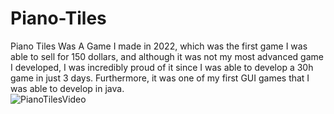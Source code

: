 # Piano-Tiles
Piano Tiles Was A Game I made in 2022, which was the first game I was able to sell for 150 dollars, and although it was not my most advanced game I developed, I was incredibly proud of it since I was able to develop a 30h game in just 3 days. Furthermore, it was one of my first GUI games that I was able to develop in java.
<br>
![PianoTilesVideo](https://github.com/user-attachments/assets/cc791054-b34f-4316-8280-dc11080761b8)
